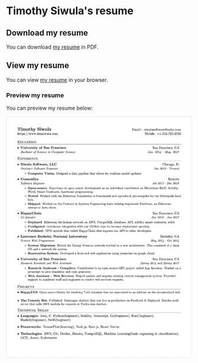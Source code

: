 # Timothy Siwula's resume

## Download my resume

You can download [my resume](https://raw.githubusercontent.com/fluffypomeranian/resume/master/resume-timothy-siwula.pdf) in PDF.

## View my resume 

You can view [my resume](https://github.com/fluffypomeranian/resume/blob/master/resume-timothy-siwula.pdf) in your browser.


### Preview my resume

You can preview my resume below: 


![Timothy Siwula's resume](resume-preview.png?raw=true "Timothy Siwula's resume")